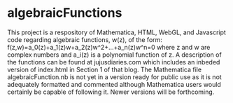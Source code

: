 # algebraicFunctions
This project is a respository of Mathematica, HTML, WebGL, and Javascript code regarding algebraic functions, w(z), of the form:
f(z,w)=a_0(z)+a_1(z)w+a_2(z)w^2+...+a_n(z)w^n=0  where z and w are complex numbers and a_i(z) is a polynomial function of z.
A description of the functions can be found at jujusdiaries.com which includes an inbeded version of index.html in Section 1 of that blog.
The Mathematica file algebraicFunction.nb is not yet in a version ready for public use as it is not adequately formatted and commented although Mathematica users would certainly be capable of following it.  Newer versions will be forthcoming.
